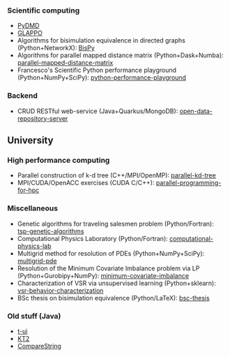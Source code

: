 ### Scientific computing

- [PyDMD](https://github.com/PyDMD/PyDMD)
- [GLAPPO](https://github.com/PyDMD/GLAPPO)
- Algorithms for bisimulation equivalence in directed graphs (Python+NetworkX): [BisPy](https://github.com/fandreuz/BisPy)
- Algorithms for parallel mapped distance matrix (Python+Dask+Numba): [parallel-mapped-distance-matrix](https://github.com/fandreuz/parallel-mapped-distance-matrix)
- Francesco's Scientific Python performance playground (Python+NumPy+SciPy): [python-performance-playground](https://github.com/fandreuz/python-performance-playground)

### Backend

- CRUD RESTful web-service (Java+Quarkus/MongoDB): [open-data-repository-server](https://github.com/fandreuz/open-data-repository-server)

## University

### High performance computing

- Parallel construction of k-d tree (C++/MPI/OpenMP): [parallel-kd-tree](https://github.com/fandreuz/parallel-kd-tree)
- MPI/CUDA/OpenACC exercises (CUDA C/C++): [parallel-programming-for-hpc](https://github.com/fandreuz/parallel-programming-for-hpc)

### Miscellaneous

- Genetic algorithms for traveling salesmen problem (Python/Fortran): [tsp-genetic-algorithms](https://github.com/fandreuz/tsp-genetic-algorithms)
- Computational Physics Laboratory (Python/Fortran): [computational-physics-lab](https://github.com/fandreuz/computational-physics-lab)
- Multigrid method for resolution of PDEs (Python+NumPy+SciPy): [multigrid-pde](https://github.com/fandreuz/multigrid-pde)
- Resolution of the Minimum Covariate Imbalance problem via LP (Python+Gurobipy+NumPy): [minimum-covariate-imbalance](https://github.com/fandreuz/minimum-covariate-imbalance)
- Characterization of VSR via unsupervised learning (Python+sklearn): [vsr-behavior-characterization](https://github.com/fandreuz/vsr-behavior-characterization)
- BSc thesis on bisimulation equivalence (Python/LaTeX): [bsc-thesis](https://github.com/fandreuz/bsc-thesis)

### Old stuff (Java)

- [t-ui](https://github.com/fandreuz/TUI-ConsoleLauncher)
- [KT2](https://github.com/fandreuz/KeyboardTinter2)
- [CompareString](https://github.com/fandreuz/CompareString)
